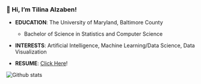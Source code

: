 ### 👋 Hi, I’m Tilina Alzaben!

- __EDUCATION__: The University of Maryland, Baltimore County
    - Bachelor of Science in Statistics and Computer Science
    
- __INTERESTS__: Artificial Intelligence, Machine Learning/Data Science, Data Visualization

- __RESUME__: [Click Here](https://ti-99.github.io/resume/Resume.html)! 
    
    
![Github stats](https://github-readme-stats.vercel.app/api?username=ti-99&theme=nord&show_icons=true&count_private=true)

